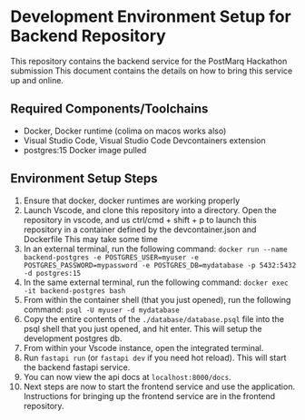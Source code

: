 # Development Environment Setup for Backend Repository
This repository contains the backend service for the PostMarq Hackathon submission
This document contains the details on how to bring this service up and online.

## Required Components/Toolchains
- Docker, Docker runtime (colima on macos works also)
- Visual Studio Code, Visual Studio Code Devcontainers extension
- postgres:15 Docker image pulled

## Environment Setup Steps
1. Ensure that docker, docker runtimes are working properly
2. Launch Vscode, and clone this repository into a directory. 
Open the repository in vscode, and us ctrl/cmd + shift + p to launch this repository in a container defined by the devcontainer.json and Dockerfile
This may take some time
3. In an external terminal, run the following command:
`docker run --name backend-postgres -e POSTGRES_USER=myuser -e POSTGRES_PASSWORD=mypassword -e POSTGRES_DB=mydatabase -p 5432:5432 -d postgres:15`
4. In the same external terminal, run the following command:
`docker exec -it backend-postgres bash`
5. From within the container shell (that you just opened), run the following command:
`psql -U myuser -d mydatabase`
6. Copy the entire contents of the `./database/database.psql` file into the psql shell that you just opened, and hit enter. 
This will setup the development postgres db.
7. From within your Vscode instance, open the integrated terminal.
8. Run `fastapi run` (or `fastapi dev` if you need hot reload). This will start the backend fastapi service.
9. You can now view the api docs at `localhost:8000/docs`.
10. Next steps are now to start the frontend service and use the application. Instructions for bringing up the frontend service are in the frontend repository.



